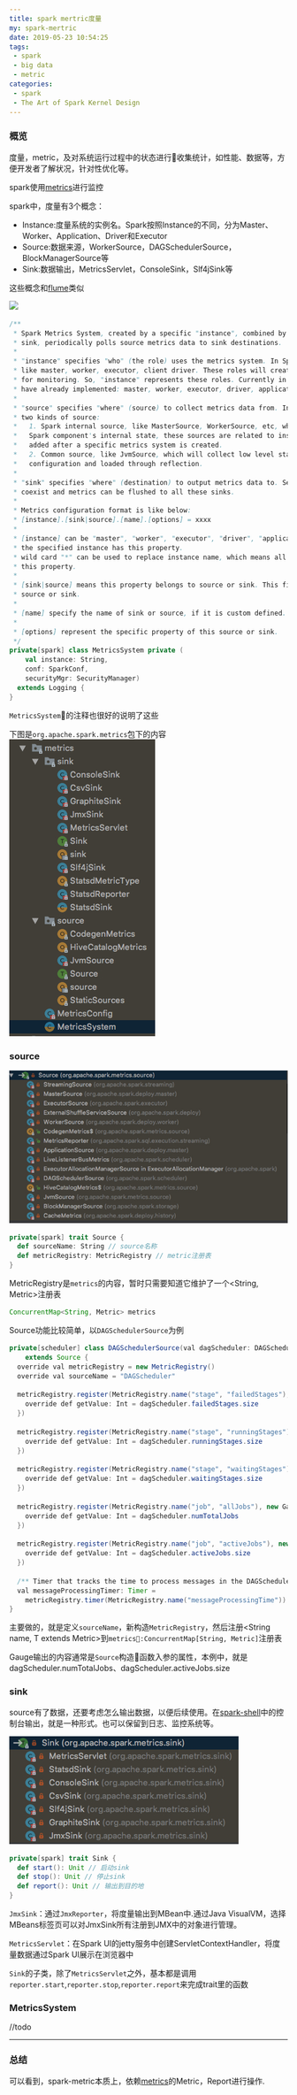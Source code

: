 ```yaml
---
title: spark mertric度量
my: spark-mertric
date: 2019-05-23 10:54:25
tags: 
 - spark
 - big data
 - metric
categories: 
 - spark
 - The Art of Spark Kernel Design
---
```

### 概览
度量，metric，及对系统运行过程中的状态进行收集统计，如性能、数据等，方便开发者了解状况，针对性优化等。

spark使用[metrics](../../../../2019/05/23/metrics/)进行监控

spark中，度量有3个概念：
- Instance:度量系统的实例名。Spark按照Instance的不同，分为Master、Worker、Application、Driver和Executor
- Source:数据来源，WorkerSource，DAGSchedulerSource，BlockManagerSource等
- Sink:数据输出，MetricsServlet，ConsoleSink，Slf4jSink等

这些概念和[flume]()类似

![](http://flume.apache.org/_images/DevGuide_image00.png)

```scala
/**
 * Spark Metrics System, created by a specific "instance", combined by source,
 * sink, periodically polls source metrics data to sink destinations.
 *
 * "instance" specifies "who" (the role) uses the metrics system. In Spark, there are several roles
 * like master, worker, executor, client driver. These roles will create metrics system
 * for monitoring. So, "instance" represents these roles. Currently in Spark, several instances
 * have already implemented: master, worker, executor, driver, applications.
 *
 * "source" specifies "where" (source) to collect metrics data from. In metrics system, there exists
 * two kinds of source:
 *   1. Spark internal source, like MasterSource, WorkerSource, etc, which will collect
 *   Spark component's internal state, these sources are related to instance and will be
 *   added after a specific metrics system is created.
 *   2. Common source, like JvmSource, which will collect low level state, is configured by
 *   configuration and loaded through reflection.
 *
 * "sink" specifies "where" (destination) to output metrics data to. Several sinks can
 * coexist and metrics can be flushed to all these sinks.
 *
 * Metrics configuration format is like below:
 * [instance].[sink|source].[name].[options] = xxxx
 *
 * [instance] can be "master", "worker", "executor", "driver", "applications" which means only
 * the specified instance has this property.
 * wild card "*" can be used to replace instance name, which means all the instances will have
 * this property.
 *
 * [sink|source] means this property belongs to source or sink. This field can only be
 * source or sink.
 *
 * [name] specify the name of sink or source, if it is custom defined.
 *
 * [options] represent the specific property of this source or sink.
 */
private[spark] class MetricsSystem private (
    val instance: String,
    conf: SparkConf,
    securityMgr: SecurityManager)
  extends Logging {
}
```
`MetricsSystem`的注释也很好的说明了这些

下图是`org.apache.spark.metrics`包下的内容
![spark-metrics](./spark-mertric/spark-metrics.jpg)

### source
![spark-source](./spark-mertric/spark-metric-source.jpg)
```scala
private[spark] trait Source {
  def sourceName: String // source名称
  def metricRegistry: MetricRegistry // metric注册表
}
```
MetricRegistry是`metrics`的内容，暂时只需要知道它维护了一个<String, Metric>注册表
```java
ConcurrentMap<String, Metric> metrics
```

Source功能比较简单，以`DAGSchedulerSource`为例
```java
private[scheduler] class DAGSchedulerSource(val dagScheduler: DAGScheduler)
    extends Source {
  override val metricRegistry = new MetricRegistry()
  override val sourceName = "DAGScheduler"

  metricRegistry.register(MetricRegistry.name("stage", "failedStages"), new Gauge[Int] {
    override def getValue: Int = dagScheduler.failedStages.size
  })

  metricRegistry.register(MetricRegistry.name("stage", "runningStages"), new Gauge[Int] {
    override def getValue: Int = dagScheduler.runningStages.size
  })

  metricRegistry.register(MetricRegistry.name("stage", "waitingStages"), new Gauge[Int] {
    override def getValue: Int = dagScheduler.waitingStages.size
  })

  metricRegistry.register(MetricRegistry.name("job", "allJobs"), new Gauge[Int] {
    override def getValue: Int = dagScheduler.numTotalJobs
  })

  metricRegistry.register(MetricRegistry.name("job", "activeJobs"), new Gauge[Int] {
    override def getValue: Int = dagScheduler.activeJobs.size
  })

  /** Timer that tracks the time to process messages in the DAGScheduler's event loop */
  val messageProcessingTimer: Timer =
    metricRegistry.timer(MetricRegistry.name("messageProcessingTime"))
}
```
主要做的，就是定义`sourceName`，新构造`MetricRegistry`，然后注册<String name, T extends Metric>到`metrics:ConcurrentMap[String, Metric]`注册表

Gauge输出的内容通常是`Source`构造函数入参的属性，本例中，就是dagScheduler.numTotalJobs、dagScheduler.activeJobs.size

### sink
source有了数据，还要考虑怎么输出数据，以便后续使用。在[spark-shell](../../../../2019/05/21/spark-shell)中的控制台输出，就是一种形式。也可以保留到日志、监控系统等。

![spark-metrics](./spark-mertric/spark-sink.jpg)
```scala
private[spark] trait Sink {
  def start(): Unit // 启动sink
  def stop(): Unit // 停止sink
  def report(): Unit // 输出到目的地
}
```

`JmxSink`：通过`JmxReporter`，将度量输出到MBean中.通过Java VisualVM，选择MBeans标签页可以对JmxSink所有注册到JMX中的对象进行管理。

`MetricsServlet`：在Spark UI的jetty服务中创建ServletContextHandler，将度量数据通过Spark UI展示在浏览器中

`Sink`的子类，除了`MetricsServlet`之外，基本都是调用`reporter.start`,`reporter.stop`,`reporter.report`来完成trait里的函数

### MetricsSystem

//todo

---
### 总结
可以看到，spark-metric本质上，依赖[metrics](../../../../2019/05/23/metrics/)的Metric，Report进行操作.




